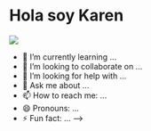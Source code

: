 <h1> Hola soy Karen </h1>

![](https://th.bing.com/th/id/OIG.YKHxZqkE2vdpTMZLP0fJ?w=1024&h=500&rs=1&pid=ImgDetMain)

- 🌱 I’m currently learning ...
- 👯 I’m looking to collaborate on ...
- 🤔 I’m looking for help with ...
- 💬 Ask me about ...
- 📫 How to reach me: ...
- 😄 Pronouns: ...
- ⚡ Fun fact: ...
-->
